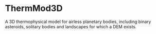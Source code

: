 # ThermMod3D
A 3D thermophysical model for airless planetary bodies, including binary asteroids, solitary bodies and landscapes for which a DEM exists.
